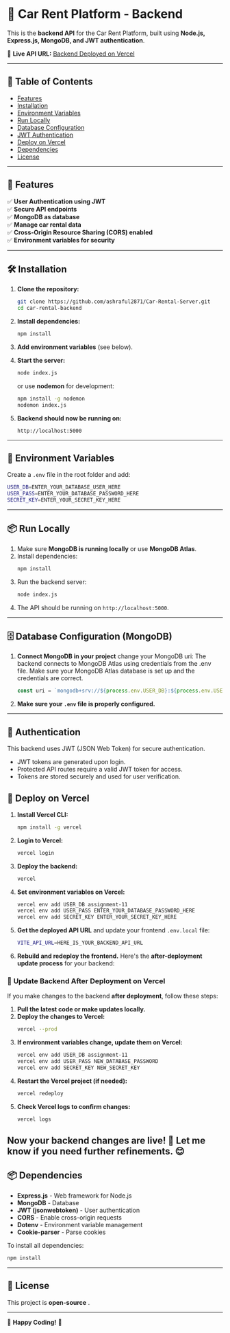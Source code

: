 # 🚗 Car Rent Platform - Backend

This is the **backend API** for the Car Rent Platform, built using **Node.js, Express.js, MongoDB, and JWT authentication**.

🚀 **Live API URL:** [Backend Deployed on Vercel](https://assignment-11-sable.vercel.app)

---

## 📑 Table of Contents

- [Features](#features)
- [Installation](#installation)
- [Environment Variables](#environment-variables)
- [Run Locally](#run-locally)
- [Database Configuration](#database-configuration)
- [JWT Authentication](#jwt-authentication)
- [Deploy on Vercel](#deploy-on-vercel)
- [Dependencies](#dependencies)
- [License](#license)

---

## 🚀 Features

✅ **User Authentication using JWT**  
✅ **Secure API endpoints**  
✅ **MongoDB as database**  
✅ **Manage car rental data**  
✅ **Cross-Origin Resource Sharing (CORS) enabled**  
✅ **Environment variables for security**

---

## 🛠 Installation

1. **Clone the repository:**

   ```sh
   git clone https://github.com/ashraful2871/Car-Rental-Server.git
   cd car-rental-backend

   ```

2. **Install dependencies:**
   ```sh
   npm install
   ```
3. **Add environment variables** (see below).
4. **Start the server:**
   ```sh
   node index.js
   ```
   or use **nodemon** for development:
   ```sh
   npm install -g nodemon
   nodemon index.js
   ```
5. **Backend should now be running on:**
   ```
   http://localhost:5000
   ```

---

## 🔑 Environment Variables

Create a `.env` file in the root folder and add:

```sh
USER_DB=ENTER_YOUR_DATABASE_USER_HERE
USER_PASS=ENTER_YOUR_DATABASE_PASSWORD_HERE
SECRET_KEY=ENTER_YOUR_SECRET_KEY_HERE
```

---

## 📦 Run Locally

1. Make sure **MongoDB is running locally** or use **MongoDB Atlas**.
2. Install dependencies:
   ```sh
   npm install
   ```
3. Run the backend server:
   ```sh
   node index.js
   ```
4. The API should be running on `http://localhost:5000`.

---

## 🗄️ Database Configuration (MongoDB)

1. **Connect MongoDB in your project** change your MongoDB uri:
   The backend connects to MongoDB Atlas using credentials from the .env file.
   Make sure your MongoDB Atlas database is set up and the credentials are correct.

   ```js
   const uri = `mongodb+srv://${process.env.USER_DB}:${process.env.USER_PASS}@cluster0.mongodb.net/?retryWrites=true&w=majority`;
   ```

2. **Make sure your `.env` file is properly configured.**

---

## 🔐 Authentication

This backend uses JWT (JSON Web Token) for secure authentication.

- JWT tokens are generated upon login.
- Protected API routes require a valid JWT token for access.
- Tokens are stored securely and used for user verification.

## 🚀 Deploy on Vercel

1. **Install Vercel CLI:**
   ```sh
   npm install -g vercel
   ```
2. **Login to Vercel:**
   ```sh
   vercel login
   ```
3. **Deploy the backend:**
   ```sh
   vercel
   ```
4. **Set environment variables on Vercel:**
   ```sh
   vercel env add USER_DB assignment-11
   vercel env add USER_PASS ENTER_YOUR_DATABASE_PASSWORD_HERE
   vercel env add SECRET_KEY ENTER_YOUR_SECRET_KEY_HERE
   ```
5. **Get the deployed API URL** and update your frontend `.env.local` file:
   ```sh
   VITE_API_URL=HERE_IS_YOUR_BACKEND_API_URL
   ```
6. **Rebuild and redeploy the frontend.**
   Here's the **after-deployment update process** for your backend:

### 🔄 **Update Backend After Deployment on Vercel**

If you make changes to the backend **after deployment**, follow these steps:

1. **Pull the latest code or make updates locally.**
2. **Deploy the changes to Vercel:**
   ```sh
   vercel --prod
   ```
3. **If environment variables change, update them on Vercel:**
   ```sh
   vercel env add USER_DB assignment-11
   vercel env add USER_PASS NEW_DATABASE_PASSWORD
   vercel env add SECRET_KEY NEW_SECRET_KEY
   ```
4. **Restart the Vercel project (if needed):**
   ```sh
   vercel redeploy
   ```
5. **Check Vercel logs to confirm changes:**
   ```sh
   vercel logs
   ```

## Now your **backend changes are live!** 🚀 Let me know if you need further refinements. 😊

## 📦 Dependencies

- **Express.js** - Web framework for Node.js
- **MongoDB** - Database
- **JWT (jsonwebtoken)** - User authentication
- **CORS** - Enable cross-origin requests
- **Dotenv** - Environment variable management
- **Cookie-parser** - Parse cookies

To install all dependencies:

```sh
npm install
```

---

## 📜 License

This project is **open-source** .

---

🚀 **Happy Coding!** 🚀
